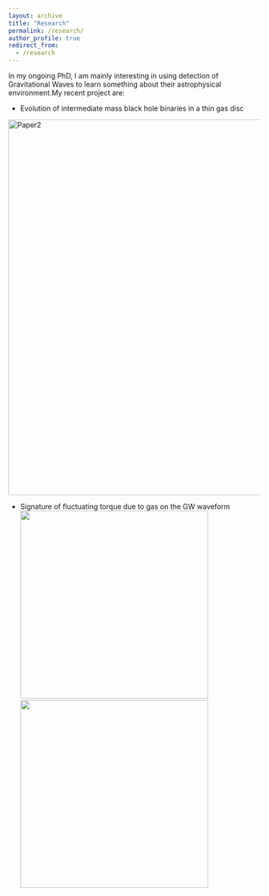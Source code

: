 ```yaml
---
layout: archive
title: "Research"
permalink: /research/
author_profile: true
redirect_from:
  - /research
---
```


In my ongoing PhD, I am mainly interesting in using detection of Gravitational Waves to learn something about their astrophysical environment.My recent project are:

* Evolution of intermediate mass black hole binaries in a thin gas disc<br>
<img class="img-responsive" src="https://muditgarg96.github.io/images/Paper2.png" title="Paper2" width="750">

* Signature of fluctuating torque due to gas on the GW waveform<br>
<img class="" src="https://muditgarg96.github.io/images/Paper1_1.png" alt="" width=375 title="Paper1_1."><img class="" src="https://muditgarg96.github.io/images/Paper1_2.png)" alt="" width=375 title="Paper1_2">
